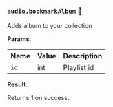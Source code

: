 ### `audio.bookmarkAlbum` 🔰

Adds album to your collection

**Params**:

|Name|Value|Description|
|--|--|--|
|`id`|int|Playlist id|

**Result**:

Returns 1 on success.
